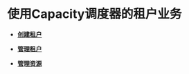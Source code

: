 # 使用Capacity调度器的租户业务<a name="admin_guide_000116"></a>

-   **[创建租户](创建租户-86.md)**  

-   **[管理租户](管理租户-90.md)**  

-   **[管理资源](管理资源-94.md)**  


